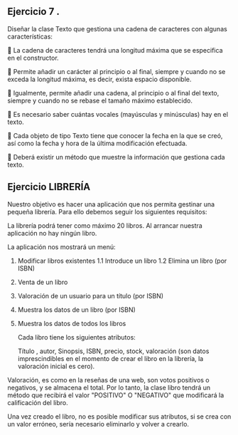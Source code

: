 ## Ejercicio  7 .

Diseñar la clase Texto que gestiona una cadena de caracteres con algunas
características:

 La cadena de caracteres tendrá una longitud máxima que se especifica en el constructor.

 Permite añadir un carácter al principio o al final, siempre y cuando no se exceda la
longitud máxima, es decir, exista espacio disponible.

 Igualmente, permite añadir una cadena, al principio o al final del texto, siempre y
cuando no se rebase el tamaño máximo establecido.

 Es necesario saber cuántas vocales (mayúsculas y minúsculas) hay en el texto.

 Cada objeto de tipo Texto tiene que conocer la fecha en la que se creó, así como la fecha
y hora de la última modificación efectuada.

 Deberá existir un método que muestre la información que gestiona cada texto.



## Ejercicio LIBRERÍA

Nuestro objetivo es hacer una aplicación que nos permita gestinar una pequeña librería. 
Para ello debemos seguir los siguientes requisitos: 

La librería podrá tener como máximo 20 libros. 
Al arrancar nuestra aplicación no hay ningún libro. 

La aplicación nos mostrará un menú: 

1. Modificar libros existentes
   1.1 Introduce un libro
   1.2 Elimina un libro (por ISBN) 
    
2. Venta  de un libro
4. Valoración de un usuario para un título (por ISBN)
5. Muestra los datos de un libro (por ISBN)
6. Muestra los datos de todos los libros



   Cada libro tiene los siguientes atributos:

   Título , autor, Sinopsis, ISBN, precio, stock, valoración  (son datos imprescindibles en el momento de crear el libro en la librería, la valoración inicial es cero). 

  Valoración,  es como en la reseñas de una web, son votos positivos o negativos, y se almacena el total. 
  Por lo tanto, la clase libro tendrá un método que recibirá el valor "POSITIVO" O "NEGATIVO" que modificará la calificación del libro. 

 Una vez creado el libro, no es posible modificar sus atributos, si se crea con un valor erróneo, sería necesario eliminarlo y volver a crearlo.  

  







